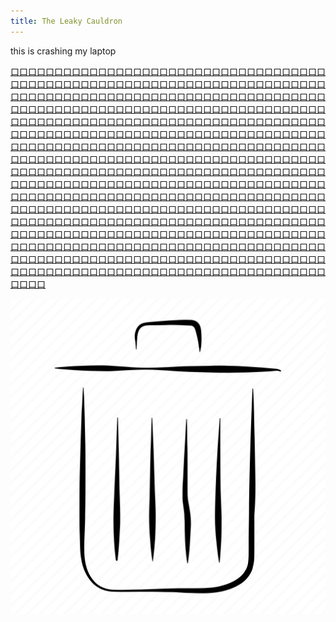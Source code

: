 ```yaml
---
title: The Leaky Cauldron
---
```


this is crashing my laptop

[口]()[口]()[口]()[口]()[口]()[口]()[口]()[口]()[口]()[口]()[口]()[口]()[口]()[口]()[口]()[口]()[口]()[口]()[口]()[口]()[口]()[口]()[口]()[口]()[口]()[口]()[口]()[口]()[口]()[口]()[口]()[口]()[口]()[口]()[口]()[口]()[口]()[口]()[口]()[口]()[口]()[口]()[口]()[口]()[口]()[口]()[口]()[口]()[口]()[口]()[口]()[口]()[口]()[口]()[口]()[口]()[口]()[口]()[口]()[口]()[口]()[口]()[口]()[口]()[口]()[口]()[口]()[口]()[口]()[口]()[口]()[口]()[口]()[口]()[口]()[口]()[口]()[口]()[口]()[口]()[口]()[口]()[口]()[口]()[口]()[口]()[口]()[口]()[口]()[口]()[口]()[口]()[口]()[口]()[口]()[口]()[口]()[口]()[口]()[口]()[口]()[口]()[口]()[口]()[口]()[口]()[口]()[口]()[口]()[口]()[口]()[口]()[口]()[口]()[口]()[口]()[口]()[口]()[口]()[口]()[口]()[口]()[口]()[口]()[口]()[口]()[口]()[口]()[口]()[口]()[口]()[口]()[口]()[口]()[口]()[口]()[口]()[口]()[口]()[口]()[口]()[口]()[口]()[口]()[口]()[口]()[口]()[口]()[口]()[口]()[口]()[口]()[口]()[口]()[口]()[口]()[口]()[口]()[口]()[口]()[口]()[口]()[口]()[口]()[口]()[口]()[口]()[口]()[口]()[口]()[口]()[口]()[口]()[口]()[口]()[口]()[口]()[口]()[口]()[口]()[口]()[口]()[口]()[口]()[口]()[口]()[口]()[口]()[口]()[口]()[口]()[口]()[口]()[口]()[口]()[口]()[口]()[口]()[口]()[口]()[口]()[口]()[口]()[口]()[口]()[口]()[口]()[口]()[口]()[口]()[口]()[口]()[口]()[口]()[口]()[口]()[口]()[口]()[口]()[口]()[口]()[口]()[口]()[口]()[口]()[口]()[口]()[口]()[口]()[口]()[口]()[口]()[口]()[口]()[口]()[口]()[口]()[口]()[口]()[口]()[口]()[口]()[口]()[口]()[口]()[口]()[口]()[口]()[口]()[口]()[口]()[口]()[口]()[口]()[口]()[口]()[口]()[口]()[口]()[口]()[口]()[口]()[口]()[口]()[口]()[口]()[口]()[口]()[口]()[口]()[口]()[口]()[口]()[口]()[口]()[口]()[口]()[口]()[口]()[口]()[口]()[口]()[口]()[口]()[口]()[口]()[口]()[口]()[口]()[口]()[口]()[口]()[口]()[口]()[口]()[口]()[口]()[口]()[口]()[口]()[口]()[口]()[口]()[口]()[口]()[口]()[口]()[口]()[口]()[口]()[口]()[口]()[口]()[口]()[口]()[口]()[口]()[口]()[口]()[口]()[口]()[口]()[口]()[口]()[口]()[口]()[口]()[口]()[口]()[口]()[口]()[口]()[口]()[口]()[口]()[口]()[口]()[口]()[口]()[口]()[口]()[口]()[口]()[口]()[口]()[口]()[口]()[口]()[口]()[口]()[口]()[口]()[口]()[口]()[口]()[口]()[口]()[口]()[口]()[口]()[口]()[口]()[口]()[口]()[口]()[口]()[口]()[口]()[口]()[口]()[口]()[口]()[口]()[口]()[口]()[口]()[口]()[口]()[口]()[口]()[口]()[口]()[口]()[口]()[口]()[口]()[口]()[口]()[口]()[口]()[口]()[口]()[口]()[口]()[口]()[口]()[口]()[口]()[口]()[口]()[口]()[口]()[口]()[口]()[口]()[口]()[口]()[口]()[口]()[口]()[口]()[口]()[口]()[口]()[口]()[口]()[口]()[口]()[口]()[口]()[口]()[口]()[口]()[口]()[口]()[口]()[口]()[口]()[口]()[口]()[口]()[口]()[口]()[口]()[口]()[口]()[口]()[口]()[口]()[口]()[口]()[口]()[口]()[口]()[口]()[口]()[口]()[口]()[口]()[口]()[口]()[口]()[口]()[口]()[口]()[口]()[口]()[口]()[口]()[口]()[口]()[口]()[口]()[口]()[口]()[口]()[口]()[口]()[口]()[口]()[口]()[口]()[口]()[口]()[口]()[口]()[口]()[口]()[口]()[口]()[口]()[口]()[口]()[口]()[口]()[口]()[口]()[口]()[口]()[口]()[口]()[口]()[口]()[口]()[口]()[口]()[口]()[口]()[口]()[口]()[口]()[口]()[口]()[口]()[口]()[口]()[口]()[口]()[口]()[口]()[口]()[口]()[口]()[口]()[口]()[口]()[口]()[口]()[口]()[口]()[口]()[口]()[口]()[口]()[口]()[口]()[口]()[口]()[口]()[口]()[口]()[口]()[口]()[口]()[口]()[口]()[口]()[口]()[口]()[口]()[口]()[口]()[口]()[口](harrypotter/diagon-alley.md)[口]()[口]()[口]()[口]()[口]()[口]()[口]()[口]()[口]()[口]()[口]()[口]()[口]()[口]()[口]()[口]()[口]()[口]()[口]()[口]()[口]()[口]()[口]()[口]()[口]()[口]()[口]()[口]()[口]()[口]()[口]()[口]()[口]()[口]()[口]()[口]()[口]()[口]()[口]()[口]()[口]()[口]()[口]()[口]()[口]()[口]()[口]()[口]()[口]()[口]()[口]()[口]()[口]()[口]()[口]()[口]()[口]()[口]()[口]()[口]()[口]()[口]()[口]()[口]()[口]()[口]()[口]()[口]()[口]()[口]()[口]()[口]()

![](harrypotter/bin.png)
